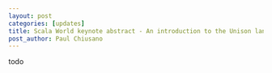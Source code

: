 ```yaml
---
layout: post
categories: [updates]
title: Scala World keynote abstract - An introduction to the Unison language and its Scala-based runtime
post_author: Paul Chiusano
---
```


todo

